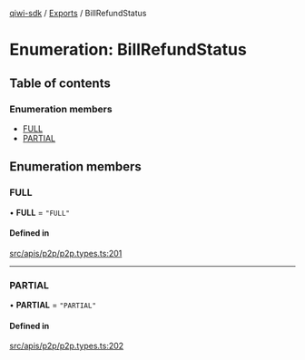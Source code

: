 [qiwi-sdk](../README.md) / [Exports](../modules.md) / BillRefundStatus

# Enumeration: BillRefundStatus

## Table of contents

### Enumeration members

- [FULL](BillRefundStatus.md#full)
- [PARTIAL](BillRefundStatus.md#partial)

## Enumeration members

### FULL

• **FULL** = `"FULL"`

#### Defined in

[src/apis/p2p/p2p.types.ts:201](https://github.com/AlexXanderGrib/node-qiwi-sdk/blob/285ce1c/src/apis/p2p/p2p.types.ts#L201)

___

### PARTIAL

• **PARTIAL** = `"PARTIAL"`

#### Defined in

[src/apis/p2p/p2p.types.ts:202](https://github.com/AlexXanderGrib/node-qiwi-sdk/blob/285ce1c/src/apis/p2p/p2p.types.ts#L202)
